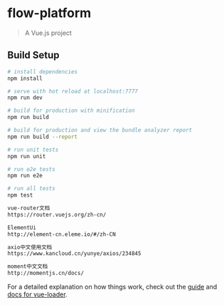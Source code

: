 # flow-platform

> A Vue.js project

## Build Setup

``` bash
# install dependencies
npm install

# serve with hot reload at localhost:7777
npm run dev

# build for production with minification
npm run build

# build for production and view the bundle analyzer report
npm run build --report

# run unit tests
npm run unit

# run e2e tests
npm run e2e

# run all tests
npm test

vue-router文档
https://router.vuejs.org/zh-cn/

ElementUi
http://element-cn.eleme.io/#/zh-CN

axio中文使用文档
https://www.kancloud.cn/yunye/axios/234845

moment中文文档
http://momentjs.cn/docs/


```

For a detailed explanation on how things work, check out the [guide](http://vuejs-templates.github.io/webpack/) and [docs for vue-loader](http://vuejs.github.io/vue-loader).
